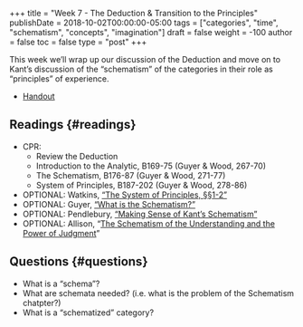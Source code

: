 +++
title = "Week 7 - The Deduction & Transition to the Principles"
publishDate = 2018-10-02T00:00:00-05:00
tags = ["categories", "time", "schematism", "concepts", "imagination"]
draft = false
weight = -100
author = false
toc = false
type = "post"
+++

This week we&rsquo;ll wrap up our discussion of the Deduction and move on to Kant&rsquo;s
discussion of the &ldquo;schematism&rdquo; of the categories in their role as &ldquo;principles&rdquo;
of experience.

-   [Handout](/materials/handouts/handout6-schematism.pdf)


## Readings {#readings}

-   CPR:
    -   Review the Deduction
    -   Introduction to the Analytic, B169-75 (Guyer & Wood, 267-70)
    -   The Schematism, B176-87 (Guyer & Wood, 271-77)
    -   System of Principles, B187-202 (Guyer & Wood, 278-86)
-   OPTIONAL: Watkins, [&ldquo;The System of Principles, §§1-2&rdquo;](https://www.dropbox.com/s/o3fnqe672dafpt8/watkins2010%5Fthe%5Fsystem%5Fof%5Fprinciples.pdf?dl=0)
-   OPTIONAL: Guyer, [&ldquo;What is the Schematism?&rdquo;](https://www.dropbox.com/s/nkrbzkhdwzgbxmn/guyer1987-ch6%5FWhat%5Fis%5Fthe%5FSchematism.pdf?dl=0)
-   OPTIONAL: Pendlebury, [&ldquo;Making Sense of Kant&rsquo;s Schematism&rdquo;](https://www.dropbox.com/s/1azal1iky0al3c3/pendlebury1995%5Fmaking%5Fsense%5Fof%5Fkant%2527s%5Fschematism.pdf?dl=0)
-   OPTIONAL: Allison, &ldquo;[The Schematism of the Understanding and the Power of Judgment](https://www.dropbox.com/s/o16iodt1blq6dks/allison2004-ch8%5FThe%5FSchematism%5Fof%5Fthe%5FUnderstanding%5Fand%5Fthe%5FPower%5Fof%5FJudgment.pdf?dl=0)&rdquo;


## Questions {#questions}

-   What is a &ldquo;schema&rdquo;?
-   What are schemata needed? (i.e. what is the problem of the Schematism chatpter?)
-   What is a &ldquo;schematized&rdquo; category?
